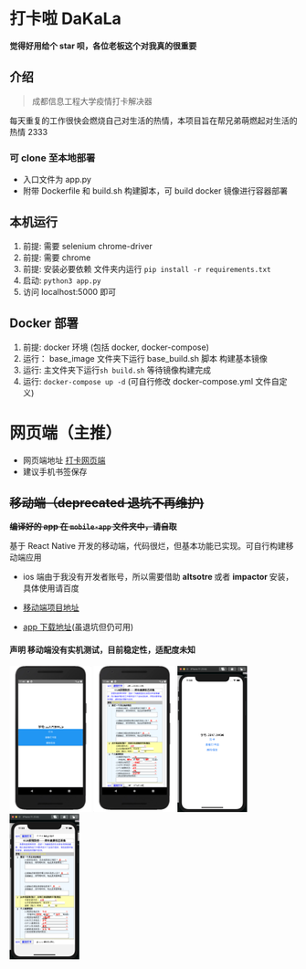 # 打卡啦 DaKaLa

**觉得好用给个 star 呗，各位老板这个对我真的很重要**

## 介绍

> 成都信息工程大学疫情打卡解决器

每天重复的工作很快会燃烧自己对生活的热情，本项目旨在帮兄弟萌燃起对生活的热情 2333

### 可 clone 至本地部署

- 入口文件为 app.py
- 附带 Dockerfile 和 build.sh 构建脚本，可 build docker 镜像进行容器部署

## 本机运行

1. 前提: 需要 selenium chrome-driver
2. 前提: 需要 chrome
3. 前提: 安装必要依赖 文件夹内运行 `pip install -r requirements.txt`
4. 启动: `python3 app.py`
5. 访问 localhost:5000 即可

## Docker 部署

1. 前提: docker 环境 (包括 docker, docker-compose)
2. 运行： base_image 文件夹下运行 base_build.sh 脚本 构建基本镜像
3. 运行: 主文件夹下运行`sh build.sh` 等待镜像构建完成
4. 运行: `docker-compose up -d` (可自行修改 docker-compose.yml 文件自定义)

# 网页端（主推）

- 网页端地址 [打卡网页端](http://129.28.124.34:8888/)
- 建议手机书签保存

## ~~移动端（deprecated 退坑不再维护)~~

<b> ~~编译好的 app 在 `mobile-app` 文件夹中，请自取~~ </b>

基于 React Native 开发的移动端，代码很烂，但基本功能已实现。可自行构建移动端应用



- ios 端由于我没有开发者账号，所以需要借助 <b> altsotre </b> 或者 <b> impactor </b> 安装，具体使用请百度

- [移动端项目地址](https://github.com/yulinfeng000/DaKaLa-mobile)
- [app 下载地址](https://github.com/yulinfeng000/DaKaLa/releases)(虽退坑但仍可用)

#### 声明 移动端没有实机测试，目前稳定性，适配度未知

<img src="img/andorid/info.png" style="zoom:25%;" />

<img src="img/andorid/dakaphoto.png" style="zoom:25%;" />

<img src="img/ios/info.png" style="zoom:25%;" />

<img src="img/ios/dakaphoto.png" style="zoom:25%;" />
